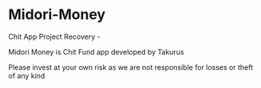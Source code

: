 # Midori-Money
Chit App Project Recovery - 

Midori Money is Chit Fund app developed by Takurus

Please invest at your own risk as we are not responsible for losses or theft of any kind
